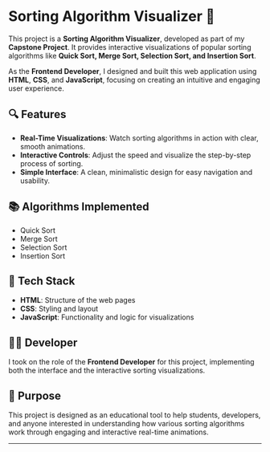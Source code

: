 # Sorting Algorithm Visualizer 🌟

This project is a **Sorting Algorithm Visualizer**, developed as part of my **Capstone Project**. It provides interactive visualizations of popular sorting algorithms like **Quick Sort, Merge Sort, Selection Sort, and Insertion Sort**.

As the **Frontend Developer**, I designed and built this web application using **HTML**, **CSS**, and **JavaScript**, focusing on creating an intuitive and engaging user experience.

## 🔍 Features
- **Real-Time Visualizations**: Watch sorting algorithms in action with clear, smooth animations.
- **Interactive Controls**: Adjust the speed and visualize the step-by-step process of sorting.
- **Simple Interface**: A clean, minimalistic design for easy navigation and usability.

## 📚 Algorithms Implemented
- Quick Sort
- Merge Sort
- Selection Sort
- Insertion Sort

## 🚀 Tech Stack
- **HTML**: Structure of the web pages
- **CSS**: Styling and layout
- **JavaScript**: Functionality and logic for visualizations

## 👨‍💻 Developer
I took on the role of the **Frontend Developer** for this project, implementing both the interface and the interactive sorting visualizations.

## 🎯 Purpose
This project is designed as an educational tool to help students, developers, and anyone interested in understanding how various sorting algorithms work through engaging and interactive real-time animations.

---

